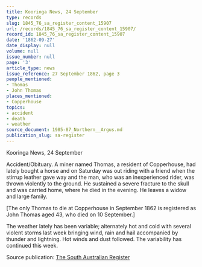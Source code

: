```yaml
---
title: Kooringa News, 24 September
type: records
slug: 1845_76_sa_register_content_15907
url: /records/1845_76_sa_register_content_15907/
record_id: 1845_76_sa_register_content_15907
date: '1862-09-27'
date_display: null
volume: null
issue_number: null
page: '3'
article_type: news
issue_reference: 27 September 1862, page 3
people_mentioned:
- Thomas
- John Thomas
places_mentioned:
- Copperhouse
topics:
- accident
- death
- weather
source_document: 1985-87_Northern__Argus.md
publication_slug: sa-register
---
```


Kooringa News, 24 September

Accident/Obituary.  A miner named Thomas, a resident of Copperhouse, had lately bought a horse and on Saturday was out riding with a friend when the stirrup leather gave way and the man, who was an inexperienced rider, was thrown violently to the ground.  He sustained a severe fracture to the skull and was carried home, where he died in the evening.  He leaves a widow and large family.

[The only Thomas to die at Copperhouse in September 1862 is registered as John Thomas aged 43, who died on 10 September.]

The weather lately has been variable; alternately hot and cold with several violent storms last week bringing wind, rain and hail accompanied by thunder and lightning.  Hot winds and dust followed.  The variability has continued this week.

Source publication: [The South Australian Register](/publications/sa-register/)
